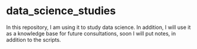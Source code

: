 # data_science_studies
In this repository, I am using it to study data science. In addition, I will use it as a knowledge base for future consultations, soon I will put notes, in addition to the scripts.

